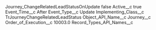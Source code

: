 <?xml version="1.0" encoding="UTF-8"?>
<CustomMetadata xmlns="http://soap.sforce.com/2006/04/metadata" xmlns:xsi="http://www.w3.org/2001/XMLSchema-instance" xmlns:xsd="http://www.w3.org/2001/XMLSchema">
    <label>Journey_ChangeRelatedLeadStatusOnUpdate</label>
    <protected>false</protected>
    <values>
        <field>Active__c</field>
        <value xsi:type="xsd:boolean">true</value>
    </values>
    <values>
        <field>Event_Time__c</field>
        <value xsi:type="xsd:string">After</value>
    </values>
    <values>
        <field>Event_Type__c</field>
        <value xsi:type="xsd:string">Update</value>
    </values>
    <values>
        <field>Implementing_Class__c</field>
        <value xsi:type="xsd:string">TrJourneyChangeRelatedLeadStatus</value>
    </values>
    <values>
        <field>Object_API_Name__c</field>
        <value xsi:type="xsd:string">Journey__c</value>
    </values>
    <values>
        <field>Order_of_Execution__c</field>
        <value xsi:type="xsd:double">10003.0</value>
    </values>
    <values>
        <field>Record_Types_API_Names__c</field>
        <value xsi:nil="true"/>
    </values>
</CustomMetadata>

